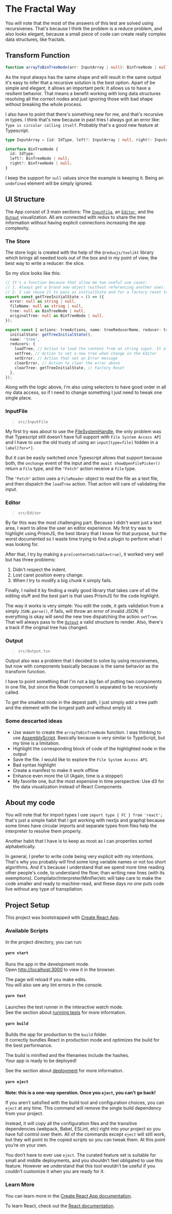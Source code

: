 # The Fractal Way

You will note that the most of the answers of this test are solved using recursivenes.
That's because I think the problem is a reduce problem, and also looks elegant, because a small piece of code can create really complex data structures, like fractals.

## Transform Function

```typescript
function arrayToBinTreeNode(arr: InputArray | null): BinTreeNode | null
```

As the input always has the same shape and will result in the same output it's easy to infer that a recursive solution is the best option.
Apart of be simple and elegant, it allows an important perk: It allows us to have a resilient behavior. That means a benefit working with long data structures resolving all the correct nodes and just ignoring those with bad shape without breaking the whole process.

I also have to point that there's something new for me, and that's recursive in types. I think that's new because in past tries I always got an error like: `Type is circular calling itself`. Probably that's a good new feature at Typescript.
```typescript
type InputArray = [id: IdType, left?: InputArray | null, right?: InputArray | null];

interface BinTreeNode {
  id: IdType;
  left?: BinTreeNode | null;
  right?: BinTreeNode | null;
}
```

I keep the support for `null` values since the example is keeping it. Being an `undefined` element will be simply ignored.

## UI Structure

The App consist of 3 main sections: The [`InputFile`](#InputFile), an [`Editor`](#Editor), and the [`Output`](#Output) visualization. All are connected with redux to share the tree information without having explicit connections increasing the app complexity.

### The Store

The store logic is created with the help of the `@reduxjs/toolikt` library which brings all needed tools out of the box and in my point of view, the best way to write a reducer: the slice.

So my slice looks like this:
```typescript
// It's a function because that allow me two useful use cases:
// 1. Always get a brand new object (without referencing another one).
// 2. I can reuse it to pass as initialState and for a factory reset to my state. 
export const getTreeInitialState = () => ({
  error: null as string | null,
  fileName: null as string | null,
  tree: null as BinTreeNode | null,
  originalTree: null as BinTreeNode | null,
});

export const { actions: treeActions, name: treeReducerName, reducer: treeReducer } = createSlice({
  initialState: getTreeInitialState(),
  name: 'tree',
  reducers: {
    loadTree, // Action to load the content from an string input. It also validate if the input has a good shape.
    setTree, // Action to set a new tree when change in the Editor
    setError, // Action that set an Error message
    clearError, // Action to clear the error above
    clearTree: getTreeInitialState, // Factory Reset
  },
});
```

Along with the logic above, I'm also using selectors to have good order in all my data access, so if I need to change something I just need to tweak one single place.

### InputFile
> `src/InputFile`

My first try was about to use the [FileSystemHandle](https://developer.mozilla.org/en-US/docs/Web/API/FileSystemHandle), the only problem was that Typescript still doesn't have full support with `File System Access API` and I have to use the old trusty of using an `input[type=file]` hidden in a `label[for=*]`.

But it can be easily switched once Typescript allows that support because both, the `onchange` event of the input and the `await showOpenFilePicker()` return a `File` type, and the `"Fetch"` action receive a `File` type.

The `"Fetch"` action uses a `FileReader` object to read the file as a text file, and then dispatch the `loadTree` action. That action will care of validating the input.

### Editor
> `src/Editor`

By far this was the most challenging part. Because I didn't want just a text area, I want to allow the user an editor experience. My first try was to highlight using PrismJS, the best library that I know for that purpose, but the worst documented so I waste time trying to find a plugin to perform what I was looking for.

After that, I try by making a `pre[contenteditable=true]`, it worked very well but has three problems:
1. Didn't respect the indent.
2. Lost caret position every change.
3. When I try to modify a big chunk it simply fails.

Finally, I nailed it by finding a really good library that takes care of all the editing stuff and the best part is that uses PrismJS for the code highlight.

The way it works is very simple: You edit the code, it gets validation from a simply `JSON.parse()`, if fails, will throw an error of invalid JSON; if everything is okay will send the new tree dispatching the action `setTree`. That will always pass to the [`Output`](#Output) a valid structure to render. Also, there's a track if the original tree has changed.

### Output
> `src/Output.tsx`

Output also was a problem that I decided to solve by using recursivenes, but now with components basically because is the same behavior as the transform function.

I have to point something that I'm not a big fan of putting two components in one file, but since the Node component is separated to be recursively called.

To get the smallest node in the depest path, I just simply add a tree path and the element with the longest path and without empty id.

### Some descarted ideas

- Use wasm to create the `arrayToBinTreeNode` function. I was thinking to use [AssemblyScript](https://www.assemblyscript.org/). Basically because is very similar to TypeScript, but my time is a limitation.
- Highlight the corresponding block of code of the highlighted node in the output
- Save the file. I would like to explore the `File System Access API`.
- Bad syntax highlight
- Create a manifest to make it work offline
- Enhance even more the UI (Again, time is a stopper)
- My favorite one, but the most expensive in time perspective: Use d3 for the data visualization instead of React Components.

## About my code

You will note that for import types I use `import type { FC } from 'react';` that's just a simple habit that I got working with nextjs and graphql because some times have circular imports and separate types from files help the interpreter to resolve them properly.

Another habit that I have is to keep as most as I can properties sorted alphabetically.

In general, I prefer to write code being very explicit with my intentions. That's why you probably will find some long variable names or not too short algorithms. And it's because I understand that we spend more time reading other people's code, to understand the flow; than writing new lines (with its exemptions). Compilator/Interpreter/Minifier/etc will take care to make the code smaller and ready to machine-read, and these days no one puts code live without any type of transpilation.

## Project Setup

This project was bootstrapped with [Create React App](https://github.com/facebook/create-react-app).

### Available Scripts

In the project directory, you can run:

#### `yarn start`

Runs the app in the development mode.\
Open [http://localhost:3000](http://localhost:3000) to view it in the browser.

The page will reload if you make edits.\
You will also see any lint errors in the console.

#### `yarn test`

Launches the test runner in the interactive watch mode.\
See the section about [running tests](https://facebook.github.io/create-react-app/docs/running-tests) for more information.

#### `yarn build`

Builds the app for production to the `build` folder.\
It correctly bundles React in production mode and optimizes the build for the best performance.

The build is minified and the filenames include the hashes.\
Your app is ready to be deployed!

See the section about [deployment](https://facebook.github.io/create-react-app/docs/deployment) for more information.

#### `yarn eject`

**Note: this is a one-way operation. Once you `eject`, you can’t go back!**

If you aren’t satisfied with the build tool and configuration choices, you can `eject` at any time. This command will remove the single build dependency from your project.

Instead, it will copy all the configuration files and the transitive dependencies (webpack, Babel, ESLint, etc) right into your project so you have full control over them. All of the commands except `eject` will still work, but they will point to the copied scripts so you can tweak them. At this point you’re on your own.

You don’t have to ever use `eject`. The curated feature set is suitable for small and middle deployments, and you shouldn’t feel obligated to use this feature. However we understand that this tool wouldn’t be useful if you couldn’t customize it when you are ready for it.

### Learn More

You can learn more in the [Create React App documentation](https://facebook.github.io/create-react-app/docs/getting-started).

To learn React, check out the [React documentation](https://reactjs.org/).
